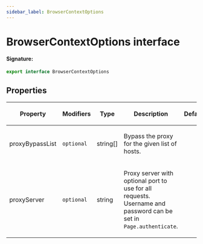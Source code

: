 ```yaml
---
sidebar_label: BrowserContextOptions
---
```


# BrowserContextOptions interface

#### Signature:

```typescript
export interface BrowserContextOptions
```

## Properties

<table><thead><tr><th>

Property

</th><th>

Modifiers

</th><th>

Type

</th><th>

Description

</th><th>

Default

</th></tr></thead>
<tbody><tr><td>

<span id="proxybypasslist">proxyBypassList</span>

</td><td>

`optional`

</td><td>

string\[\]

</td><td>

Bypass the proxy for the given list of hosts.

</td><td>

</td></tr>
<tr><td>

<span id="proxyserver">proxyServer</span>

</td><td>

`optional`

</td><td>

string

</td><td>

Proxy server with optional port to use for all requests. Username and password can be set in `Page.authenticate`.

</td><td>

</td></tr>
</tbody></table>
